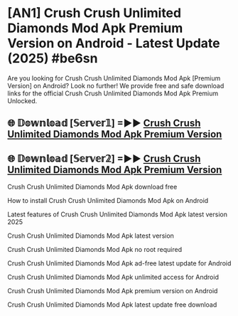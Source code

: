 # [AN1] Crush Crush Unlimited Diamonds Mod Apk Premium Version on Android - Latest Update (2025) #be6sn

Are you looking for Crush Crush Unlimited Diamonds Mod Apk [Premium Version] on Android? Look no further! We provide free and safe download links for the official Crush Crush Unlimited Diamonds Mod Apk Premium Unlocked.

## 🌐 𝔻𝕠𝕨𝕟𝕝𝕠𝕒𝕕 [𝕊𝕖𝕣𝕧𝕖𝕣𝟙] =►► [Crush Crush Unlimited Diamonds Mod Apk Premium Version](https://aan1.pages.dev?q=Crush+Crush+Unlimited+Diamonds+Mod+Apk&ref=A1A)

## 🌐 𝔻𝕠𝕨𝕟𝕝𝕠𝕒𝕕 [𝕊𝕖𝕣𝕧𝕖𝕣𝟚] =►► [Crush Crush Unlimited Diamonds Mod Apk Premium Version](https://aan1.pages.dev?q=Crush+Crush+Unlimited+Diamonds+Mod+Apk&ref=A1A)

Crush Crush Unlimited Diamonds Mod Apk download free

How to install Crush Crush Unlimited Diamonds Mod Apk on Android

Latest features of Crush Crush Unlimited Diamonds Mod Apk latest version 2025

Crush Crush Unlimited Diamonds Mod Apk latest version

Crush Crush Unlimited Diamonds Mod Apk no root required

Crush Crush Unlimited Diamonds Mod Apk ad-free latest update for Android

Crush Crush Unlimited Diamonds Mod Apk unlimited access for Android

Crush Crush Unlimited Diamonds Mod Apk premium version on Android

Crush Crush Unlimited Diamonds Mod Apk latest update free download